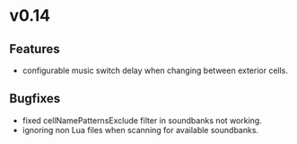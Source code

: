 # v0.14

## Features
- configurable music switch delay when changing between exterior cells.

## Bugfixes
- fixed cellNamePatternsExclude filter in soundbanks not working.
- ignoring non Lua files when scanning for available soundbanks.